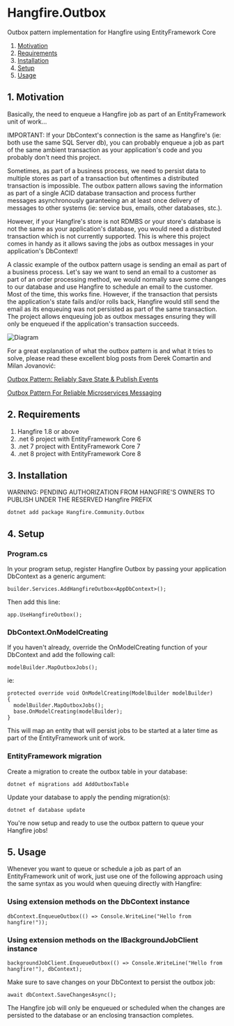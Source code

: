 # Hangfire.Outbox
Outbox pattern implementation for Hangfire using EntityFramework Core

1. [Motivation](#1-motivation)
2. [Requirements](#2-requirements)
3. [Installation](#3-installation)
4. [Setup](#4-setup)
5. [Usage](#5-usage)

## 1. Motivation
Basically, the need to enqueue a Hangfire job as part of an EntityFramework unit of work...

IMPORTANT: If your DbContext's connection is the same as Hangfire's (ie: both use the same SQL Server db), you can probably enqueue a job as part of the same ambient transaction as your application's code and you probably don't need this project.

Sometimes, as part of a business process, we need to persist data to multiple stores as part of a transaction but oftentimes a distributed transaction is impossible.  The outbox pattern allows saving the information as part of a single ACID database transaction and process further messages asynchronously garanteeing an at least once delivery of messages to other systems (ie: service bus, emails, other databases, stc.).  

However, if your Hangfire's store is not RDMBS or your store's database is not the same as your application's database, you would need a distributed transaction which is not currently supported.  This is where this project comes in handy as it allows saving the jobs as outbox messages in your application's DbContext!

A classic example of the outbox pattern usage is sending an email as part of a business process.  Let's say we want to send an email to a customer as part of an order processing method, we would normally save some changes to our database and use Hangfire to schedule an email to the customer.  Most of the time, this works fine.  However, if the transaction that persists the application's state fails and/or rolls back, Hangfire would still send the email as its enqueuing was not persisted as part of the same transaction.  The project allows enqueuing job as outbox messages ensuring they will only be enqueued if the application's transaction succeeds.

![Diagram](https://www.websequencediagrams.com/cgi-bin/cdraw?lz=VUktPitDb21tYW5kIGhhbmRsZXI6IAAKBwphbHQgdHJhbnNhY3Rpb24KABoPLT5EYXRhYmFzZTpTYXZlIHN0YXRlAAUgb3V0Ym94IGpvYihzKQplbmQARBItVUk6IE9LCmxvb3AKTwAqBnByb2Nlc3NvAGkMUmVhZABFC3MKYWN0aXZhdGUgACUQADMTKkhhbmdmaXJlOkVucXVldWUAPQYAUh1tbwCBNA1zCmRlAFkaZW5k&s=roundgreen)

For a great explanation of what the outbox pattern is and what it tries to solve, please read these excellent blog posts from Derek Comartin and Milan Jovanović:

[Outbox Pattern: Reliably Save State & Publish Events](https://codeopinion.com/outbox-pattern-reliably-save-state-publish-events/)

[Outbox Pattern For Reliable Microservices Messaging](https://www.milanjovanovic.tech/blog/outbox-pattern-for-reliable-microservices-messaging)

## 2. Requirements
1. Hangfire 1.8 or above
2. .net 6 project with EntityFramework Core 6
3. .net 7 project with EntityFramework Core 7
4. .net 8 project with EntityFramework Core 8

## 3. Installation
WARNING: PENDING AUTHORIZATION FROM HANGFIRE'S OWNERS TO PUBLISH UNDER THE RESERVED Hangfire PREFIX
```
dotnet add package Hangfire.Community.Outbox
```

## 4. Setup
### Program.cs
In your program setup, register Hangfire Outbox by passing your application DbContext as a generic argument:

```
builder.Services.AddHangfireOutbox<AppDbContext>();
```

Then add this line:

```
app.UseHangfireOutbox();
```
### DbContext.OnModelCreating

If you haven't already, override the OnModelCreating function of your DbContext and add the following call:
```
modelBuilder.MapOutboxJobs();
```

ie:

```
protected override void OnModelCreating(ModelBuilder modelBuilder)
{
  modelBuilder.MapOutboxJobs();
  base.OnModelCreating(modelBuilder);
}
```

This will map an entity that will persist jobs to be started at a later time as part of the EntityFramework unit of work.

### EntityFramework migration
Create a migration to create the outbox table in your database:
```
dotnet ef migrations add AddOutboxTable
```
Update your database to apply the pending migration(s):
```
dotnet ef database update
```

You're now setup and ready to use the outbox pattern to queue your Hangfire jobs!

## 5. Usage
Whenever you want to queue or schedule a job as part of an EntityFramework unit of work, just use one of the following approach using the same syntax as you would when queuing directly with Hangfire:
### Using extension methods on the DbContext instance
```
dbContext.EnqueueOutbox(() => Console.WriteLine("Hello from hangfire!"));
```

### Using extension methods on the IBackgroundJobClient instance
```
backgroundJobClient.EnqueueOutbox(() => Console.WriteLine("Hello from hangfire!"), dbContext);
```

Make sure to save changes on your DbContext to persist the outbox job:
```
await dbContext.SaveChangesAsync();
```

The Hangfire job will only be enqueued or scheduled when the changes are persisted to the database or an enclosing transaction completes.
